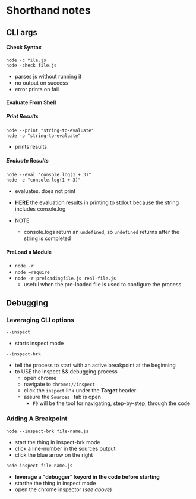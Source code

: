 # Shorthand notes

## CLI args

#### Check Syntax

`node -c file.js`  
`node -check file.js`

- parses js without running it
- no output on success
- error prints on fail

#### Evaluate From Shell

##### Print Results

`node --print "string-to-evaluate"`  
`node -p "string-to-evaluate"`

- prints results

##### Evaluate Results

`node --eval "console.log(1 + 3)"`  
`node -e "console.log(1 + 3)"`

- evaluates. does not print
- **HERE** the evaluation results in printing to stdout because the string includes console.log

- NOTE
  - console.logs return an `undefined`, so `undefined` returns after the string is completed

#### PreLoad a Module

- `node -r`
- `node —require`
- `node -r preloadingfile.js real-file.js`
  - useful when the pre-loaded file is used to configure the process

## Debugging

### Leveraging CLI options

`--inspect`

- starts inspect mode

`--inspect-brk`

- tell the process to start with an active breakpoint at the beginning
- to USE the inspect && debugging process
  - open chrome
  - navigate to `chrome://inspect`
  - click the `inspect` link under the **Target** header
  - assure the `Sources ` tab is open
    - `F9` will be the tool for navigating, step-by-step, through the code

### Adding A Breakpoint

`node --inspect-brk file-name.js`

- start the thing in inspect-brk mode
- click a line-number in the sources output
- click the blue arrow on the right

`node inspect file-name.js`

- **leverage a "debugger" keyord in the code before starting**
- starthe the thing in inspect mode
- open the chrome inspector (_see above_)
